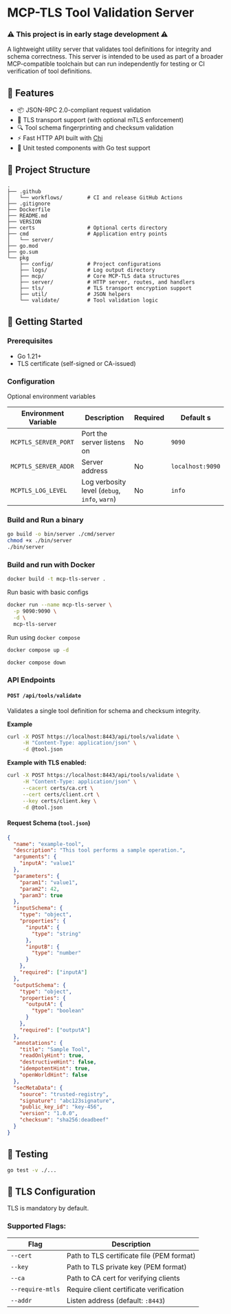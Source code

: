 # MCP-TLS Tool Validation Server

### ⚠️ This project is in early stage development ⚠️

A lightweight utility server that validates tool definitions for integrity and schema correctness. This server is intended to be used as part of a broader MCP-compatible toolchain but can run independently for testing or CI verification of tool definitions.

## 🔧 Features

- 📦 JSON-RPC 2.0-compliant request validation
- 🔐 TLS transport support (with optional mTLS enforcement)
- 🔍 Tool schema fingerprinting and checksum validation
- ⚡ Fast HTTP API built with [Chi](https://github.com/go-chi/chi)
- 🧪 Unit tested components with Go test support

## 📁 Project Structure

```
.
├── .github
│   └── workflows/        # CI and release GitHub Actions
├── .gitignore
├── Dockerfile
├── README.md
├── VERSION
├── certs                 # Optional certs directory
├── cmd                   # Application entry points
│   └── server/
├── go.mod
├── go.sum
└── pkg
    ├── config/           # Project configurations
    ├── logs/             # Log output directory
    ├── mcp/              # Core MCP-TLS data structures
    ├── server/           # HTTP server, routes, and handlers
    ├── tls/              # TLS transport encryption support
    ├── util/             # JSON helpers
    └── validate/         # Tool validation logic
```

## 🚀 Getting Started

### Prerequisites

- Go 1.21+
- TLS certificate (self-signed or CA-issued)

### Configuration

Optional environment variables

| Environment Variable | Description                                   | Required | Default s        |
| -------------------- | --------------------------------------------- | -------- | ---------------- |
| `MCPTLS_SERVER_PORT` | Port the server listens on                    | No       | `9090`           |
| `MCPTLS_SERVER_ADDR` | Server address                                | No       | `localhost:9090` |
| `MCPTLS_LOG_LEVEL`   | Log verbosity level (`debug`, `info`, `warn`) | No       | `info`           |

### Build and Run a binary

```bash
go build -o bin/server ./cmd/server
chmod +x ./bin/server
./bin/server
```

### Build and run with Docker

```bash
docker build -t mcp-tls-server .
```

Run basic with basic configs

```bash
docker run --name mcp-tls-server \
  -p 9090:9090 \
  -d \
  mcp-tls-server
```

Run using `docker compose`

```bash
docker compose up -d
```

```bash
docker compose down
```

### API Endpoints

#### `POST /api/tools/validate`

Validates a single tool definition for schema and checksum integrity.

**Example**

```bash
curl -X POST https://localhost:8443/api/tools/validate \
     -H "Content-Type: application/json" \
     -d @tool.json
```

**Example with TLS enabled:**

```bash
curl -X POST https://localhost:8443/api/tools/validate \
     -H "Content-Type: application/json" \
     --cacert certs/ca.crt \
     --cert certs/client.crt \
     --key certs/client.key \
     -d @tool.json
```

#### Request Schema (`tool.json`)

```json
{
  "name": "example-tool",
  "description": "This tool performs a sample operation.",
  "arguments": {
    "inputA": "value1"
  },
  "parameters": {
    "param1": "value1",
    "param2": 42,
    "param3": true
  },
  "inputSchema": {
    "type": "object",
    "properties": {
      "inputA": {
        "type": "string"
      },
      "inputB": {
        "type": "number"
      }
    },
    "required": ["inputA"]
  },
  "outputSchema": {
    "type": "object",
    "properties": {
      "outputA": {
        "type": "boolean"
      }
    },
    "required": ["outputA"]
  },
  "annotations": {
    "title": "Sample Tool",
    "readOnlyHint": true,
    "destructiveHint": false,
    "idempotentHint": true,
    "openWorldHint": false
  },
  "secMetaData": {
    "source": "trusted-registry",
    "signature": "abc123signature",
    "public_key_id": "key-456",
    "version": "1.0.0",
    "checksum": "sha256:deadbeef"
  }
}
```

## 🧪 Testing

```bash
go test -v ./...
```

## 🔐 TLS Configuration

TLS is mandatory by default.

### Supported Flags:

| Flag             | Description                               |
| ---------------- | ----------------------------------------- |
| `--cert`         | Path to TLS certificate file (PEM format) |
| `--key`          | Path to TLS private key (PEM format)      |
| `--ca`           | Path to CA cert for verifying clients     |
| `--require-mtls` | Require client certificate verification   |
| `--addr`         | Listen address (default: `:8443`)         |
